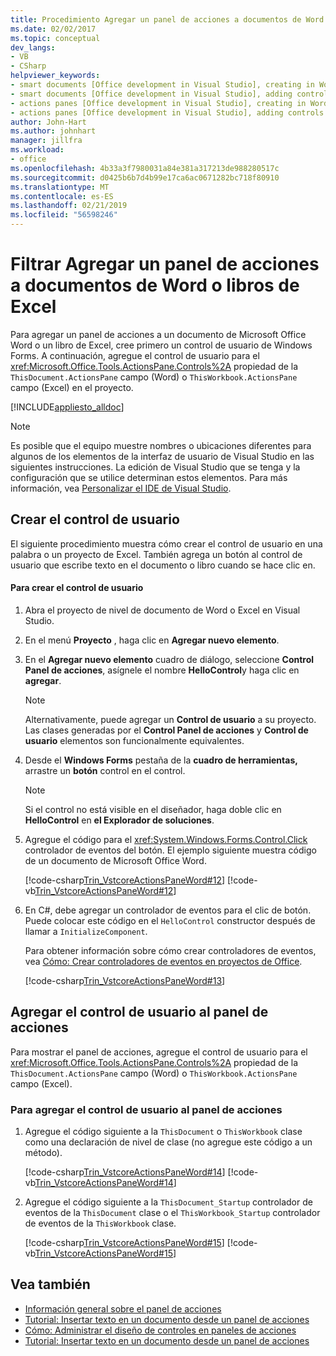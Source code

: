 ```yaml
---
title: Procedimiento Agregar un panel de acciones a documentos de Word o libros de Excel
ms.date: 02/02/2017
ms.topic: conceptual
dev_langs:
- VB
- CSharp
helpviewer_keywords:
- smart documents [Office development in Visual Studio], creating in Word
- smart documents [Office development in Visual Studio], adding controls
- actions panes [Office development in Visual Studio], creating in Word
- actions panes [Office development in Visual Studio], adding controls
author: John-Hart
ms.author: johnhart
manager: jillfra
ms.workload:
- office
ms.openlocfilehash: 4b33a3f7980031a84e381a317213de988280517c
ms.sourcegitcommit: d0425b6b7d4b99e17ca6ac0671282bc718f80910
ms.translationtype: MT
ms.contentlocale: es-ES
ms.lasthandoff: 02/21/2019
ms.locfileid: "56598246"
---
```

# <a name="how-to-add-an-actions-pane-to-word-documents-or-excel-workbooks"></a>Filtrar Agregar un panel de acciones a documentos de Word o libros de Excel
  Para agregar un panel de acciones a un documento de Microsoft Office Word o un libro de Excel, cree primero un control de usuario de Windows Forms. A continuación, agregue el control de usuario para el <xref:Microsoft.Office.Tools.ActionsPane.Controls%2A> propiedad de la `ThisDocument.ActionsPane` campo (Word) o `ThisWorkbook.ActionsPane` campo (Excel) en el proyecto.

 [!INCLUDE[appliesto_alldoc](../vsto/includes/appliesto-alldoc-md.md)]

> [!NOTE]
>  Es posible que el equipo muestre nombres o ubicaciones diferentes para algunos de los elementos de la interfaz de usuario de Visual Studio en las siguientes instrucciones. La edición de Visual Studio que se tenga y la configuración que se utilice determinan estos elementos. Para más información, vea [Personalizar el IDE de Visual Studio](../ide/personalizing-the-visual-studio-ide.md).

## <a name="creating-the-user-control"></a>Crear el control de usuario
 El siguiente procedimiento muestra cómo crear el control de usuario en una palabra o un proyecto de Excel. También agrega un botón al control de usuario que escribe texto en el documento o libro cuando se hace clic en.

#### <a name="to-create-the-user-control"></a>Para crear el control de usuario

1.  Abra el proyecto de nivel de documento de Word o Excel en Visual Studio.

2.  En el menú **Proyecto** , haga clic en **Agregar nuevo elemento**.

3.  En el **Agregar nuevo elemento** cuadro de diálogo, seleccione **Control Panel de acciones**, asígnele el nombre **HelloControl**y haga clic en **agregar**.

    > [!NOTE]
    >  Alternativamente, puede agregar un **Control de usuario** a su proyecto. Las clases generadas por el **Control Panel de acciones** y **Control de usuario** elementos son funcionalmente equivalentes.

4.  Desde el **Windows Forms** pestaña de la **cuadro de herramientas,** arrastre un **botón** control en el control.

    > [!NOTE]
    >  Si el control no está visible en el diseñador, haga doble clic en **HelloControl** en **el Explorador de soluciones**.

5.  Agregue el código para el <xref:System.Windows.Forms.Control.Click> controlador de eventos del botón. El ejemplo siguiente muestra código de un documento de Microsoft Office Word.

     [!code-csharp[Trin_VstcoreActionsPaneWord#12](../vsto/codesnippet/CSharp/Trin_VstcoreActionsPaneWordCS/HelloControl.cs#12)]
     [!code-vb[Trin_VstcoreActionsPaneWord#12](../vsto/codesnippet/VisualBasic/Trin_VstcoreActionsPaneWordVB/HelloControl.vb#12)]

6.  En C#, debe agregar un controlador de eventos para el clic de botón. Puede colocar este código en el `HelloControl` constructor después de llamar a `InitializeComponent`.

     Para obtener información sobre cómo crear controladores de eventos, vea [Cómo: Crear controladores de eventos en proyectos de Office](../vsto/how-to-create-event-handlers-in-office-projects.md).

     [!code-csharp[Trin_VstcoreActionsPaneWord#13](../vsto/codesnippet/CSharp/Trin_VstcoreActionsPaneWordCS/HelloControl.cs#13)]

## <a name="add-the-user-control-to-the-actions-pane"></a>Agregar el control de usuario al panel de acciones
 Para mostrar el panel de acciones, agregue el control de usuario para el <xref:Microsoft.Office.Tools.ActionsPane.Controls%2A> propiedad de la `ThisDocument.ActionsPane` campo (Word) o `ThisWorkbook.ActionsPane` campo (Excel).

### <a name="to-add-the-user-control-to-the-actions-pane"></a>Para agregar el control de usuario al panel de acciones

1.  Agregue el código siguiente a la `ThisDocument` o `ThisWorkbook` clase como una declaración de nivel de clase (no agregue este código a un método).

     [!code-csharp[Trin_VstcoreActionsPaneWord#14](../vsto/codesnippet/CSharp/Trin_VstcoreActionsPaneWordCS/ThisDocument.cs#14)]
     [!code-vb[Trin_VstcoreActionsPaneWord#14](../vsto/codesnippet/VisualBasic/Trin_VstcoreActionsPaneWordVB/ThisDocument.vb#14)]

2.  Agregue el código siguiente a la `ThisDocument_Startup` controlador de eventos de la `ThisDocument` clase o el `ThisWorkbook_Startup` controlador de eventos de la `ThisWorkbook` clase.

     [!code-csharp[Trin_VstcoreActionsPaneWord#15](../vsto/codesnippet/CSharp/Trin_VstcoreActionsPaneWordCS/ThisDocument.cs#15)]
     [!code-vb[Trin_VstcoreActionsPaneWord#15](../vsto/codesnippet/VisualBasic/Trin_VstcoreActionsPaneWordVB/ThisDocument.vb#15)]

## <a name="see-also"></a>Vea también
- [Información general sobre el panel de acciones](../vsto/actions-pane-overview.md)
- [Tutorial: Insertar texto en un documento desde un panel de acciones](../vsto/walkthrough-inserting-text-into-a-document-from-an-actions-pane.md)
- [Cómo: Administrar el diseño de controles en paneles de acciones](../vsto/how-to-manage-control-layout-on-actions-panes.md)
- [Tutorial: Insertar texto en un documento desde un panel de acciones](../vsto/walkthrough-inserting-text-into-a-document-from-an-actions-pane.md)
